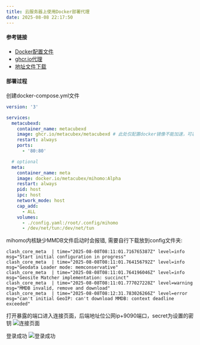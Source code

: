 ```yaml
---
title: 云服务器上使用Docker部署代理
date: 2025-08-08 22:17:50
---
```

#### 参考链接
- [Docker配置文件](https://github.com/metacubex/metacubexd)
- [ghcr.io代理](https://docker.aityp.com/)
- [地址文件下载](https://github.com/Loyalsoldier/geoip/releases/tag/202508070023)

#### 部署过程
创建docker-compose.yml文件
```yml
version: '3'

services:
  metacubexd:
    container_name: metacubexd
    image: ghcr.io/metacubex/metacubexd # 此处仅配置docker镜像不能加速，可以使用ghcr.io代理
    restart: always
    ports:
      - '80:80'

  # optional
  meta:
    container_name: meta
    image: docker.io/metacubex/mihomo:Alpha
    restart: always
    pid: host
    ipc: host
    network_mode: host
    cap_add:
      - ALL
    volumes:
      - ./config.yaml:/root/.config/mihomo
      - /dev/net/tun:/dev/net/tun
```

mihomo内核缺少MMDB文件启动时会报错, 需要自行下载放到config文件夹:
```shell
clash_core_meta  | time="2025-08-08T08:11:01.716765387Z" level=info msg="Start initial configuration in progress"
clash_core_meta  | time="2025-08-08T08:11:01.764156792Z" level=info msg="Geodata Loader mode: memconservative"
clash_core_meta  | time="2025-08-08T08:11:01.764196046Z" level=info msg="Geosite Matcher implementation: succinct"
clash_core_meta  | time="2025-08-08T08:11:01.777027228Z" level=warning msg="MMDB invalid, remove and download"
clash_core_meta  | time="2025-08-08T08:12:31.783026266Z" level=error msg="can't initial GeoIP: can't download MMDB: context deadline exceeded"
```

打开暴露的端口进入连接页面，后端地址位公网ip+9090端口，secret为设置的密钥
![连接页面](https://pub-3809a824eb8b4c2ebf27716c5f100aa2.r2.dev/Snipaste_2025-08-08_20-25-00.png)

登录成功
![登录成功](https://pub-3809a824eb8b4c2ebf27716c5f100aa2.r2.dev/Snipaste_2025-08-08_20-25-15.png)